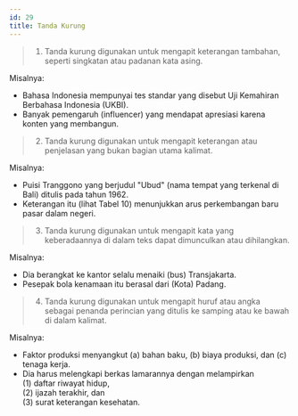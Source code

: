```yaml
---
id: 29
title: Tanda Kurung
---
```


> 1. Tanda kurung digunakan untuk mengapit keterangan tambahan, seperti singkatan atau padanan kata asing.

Misalnya:

- Bahasa Indonesia mempunyai tes standar yang disebut Uji Kemahiran Berbahasa Indonesia (UKBI).
- Banyak pemengaruh (influencer) yang mendapat apresiasi karena konten yang membangun.

> 2. Tanda kurung digunakan untuk mengapit keterangan atau penjelasan yang bukan bagian utama kalimat.

Misalnya:

- Puisi Tranggono yang berjudul "Ubud" (nama tempat yang terkenal di Bali) ditulis pada tahun 1962.
- Keterangan itu (lihat Tabel 10) menunjukkan arus perkembangan baru pasar dalam negeri.

> 3. Tanda kurung digunakan untuk mengapit kata yang keberadaannya di dalam teks dapat dimunculkan atau dihilangkan.

Misalnya:

- Dia berangkat ke kantor selalu menaiki (bus) Transjakarta.
- Pesepak bola kenamaan itu berasal dari (Kota) Padang.

> 4. Tanda kurung digunakan untuk mengapit huruf atau angka sebagai penanda perincian yang ditulis ke samping atau ke bawah di dalam kalimat.

Misalnya:

- Faktor produksi menyangkut (a) bahan baku, (b) biaya produksi, dan (c) tenaga kerja.
- Dia harus melengkapi berkas lamarannya dengan melampirkan  
  (1) daftar riwayat hidup,  
  (2) ijazah terakhir, dan  
  (3) surat keterangan kesehatan.
